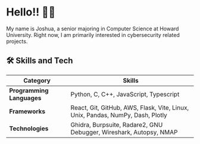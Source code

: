 # Hello!! 👋🏾

My name is Joshua, a senior majoring in Computer Science at Howard University. Right now, I am primarily interested in cybersecurity related projects.


## 🛠️ Skills and Tech

| Category                   | Skills                                                                                             |
|----------------------------|---------------------------------------------------------------------------------------------------|
| **Programming Languages**  | Python, C, C++, JavaScript, Typescript                                           |
| **Frameworks** | React, Git, GitHub, AWS, Flask, Vite, Linux, Unix, Pandas, NumPy, Dash, Plotly |
| **Technologies** | Ghidra, Burpsuite, Radare2, GNU Debugger, Wireshark, Autopsy, NMAP|
